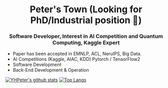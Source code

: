 <!-- # Peter HomePage -->

<h1 align="center">Peter's Town (Looking for PhD/Industrial position 🤗)</h1>

<h3 align="center">Software Developer, Interest in AI Competition and Quantum Computing, Kaggle Expert</h2>

<!-- <h3 align="center">Looking for 2024 Canada Summer internship and fulltime position</h2> -->
- Paper has been accepted in EMNLP, ACL, NeruIPS, Big Data.
- AI Competitions (Kaggle, AIAC, KDD) Pytorch / TensorFlow2 
- Software Development
- Back-End Development & Operation


[![YHPeter's github stats](https://github-readme-stats-ftc8.vercel.app/api?username=YHPeter&theme=vue&title_color=FFFFFF&text_color=FFFFFF&icon_color=FFFFFF&bg_color=DEG,007DDE,EF0A6A&count_private=true&show_icons=true\&show=prs_merged,prs_merged_percentage&include_all_commits=true&rank_icon=github)](https://github.com/YHPeter)
[![Top Langs](https://github-readme-stats-ftc8.vercel.app/api/top-langs/?username=YHPeter&theme=buef&layout=compact&count_private=true&hide=jupyter%20notebook)](https://github.com/YHPeter)

<!-- &hide=jupyter%20notebook,html
[![YHPeter's github stats](https://github-readme-stats.vercel.app/api?username=YHPeter&theme=vue&show_icons=true&title_color=FFFFFF&text_color=FFFFFF&icon_color=FFFFFF&bg_color=DEG,007DDE,EF0A6A&count_private=false)](https://github.com/YHPeter)
[![Top Langs](https://github-readme-stats.vercel.app/api/top-langs/?username=YHPeter&theme=buefy&hide=jupyter%20notebook&layout=compact&count_private=false)](https://github.com/YHPeter)
 -->
